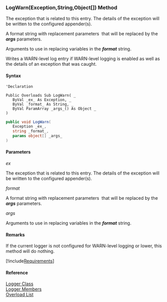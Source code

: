 ﻿### LogWarn(Exception,String,Object\[\]) Method

The exception that is related to this entry. The details of the exception will be written to the configured appender(s).

A format string with replacement parameters  that will be replaced by the **_args_** parameters.

Arguments to use in replacing variables in the **_format_** string.

Writes a WARN-level log entry if WARN-level logging is enabled as well as the details of an exception that was caught.

#### Syntax

```vbnet
'Declaration

Public Overloads Sub LogWarn( _
   ByVal _ex_ As Exception, _
   ByVal _format_ As String, _
   ByVal ParamArray _args_() As Object _
) 
```

```csharp
public void LogWarn( 
   Exception _ex_,
   string _format_,
   params object[] _args_
)
```

#### Parameters

_ex_

The exception that is related to this entry. The details of the exception will be written to the configured appender(s).

_format_

A format string with replacement parameters  that will be replaced by the **_args_** parameters.

_args_

Arguments to use in replacing variables in the **_format_** string.

#### Remarks

If the current logger is not configured for WARN-level logging or lower, this method will do nothing.

[!include[Requirements](../partials/requirements.md)]

#### Reference

[Logger Class](FChoice.Common~FChoice.Common.Logger.md)  
[Logger Members](FChoice.Common~FChoice.Common.Logger_members.md)  
[Overload List](FChoice.Common~FChoice.Common.Logger~LogWarn.md)